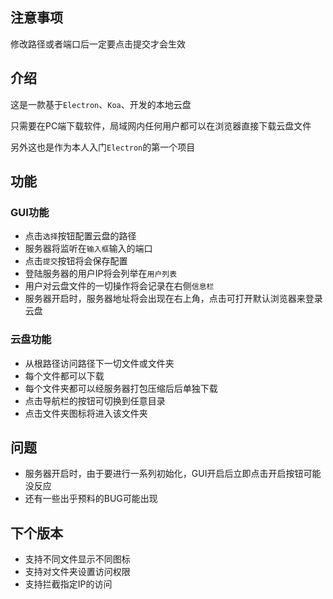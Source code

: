 ## 注意事项

修改路径或者端口后一定要点击提交才会生效


## 介绍

这是一款基于`Electron`、`Koa`、开发的本地云盘

只需要在PC端下载软件，局域网内任何用户都可以在浏览器直接下载云盘文件

另外这也是作为本人入门`Electron`的第一个项目





## 功能

### GUI功能

- 点击`选择`按钮配置云盘的路径
- 服务器将监听在`输入框`输入的端口
- 点击`提交`按钮将会保存配置
- 登陆服务器的用户IP将会列举在`用户列表`
- 用户对云盘文件的一切操作将会记录在右侧`信息栏`
- 服务器开启时，服务器地址将会出现在右上角，点击可打开默认浏览器来登录云盘



### 云盘功能

- 从根路径访问路径下一切文件或文件夹
- 每个文件都可以下载
- 每个文件夹都可以经服务器打包压缩后后单独下载
- 点击导航栏的按钮可切换到任意目录
- 点击文件夹图标将进入该文件夹





## 问题

- 服务器开启时，由于要进行一系列初始化，GUI开启后立即点击开启按钮可能没反应
- 还有一些出乎预料的BUG可能出现





## 下个版本

- 支持不同文件显示不同图标
- 支持对文件夹设置访问权限
- 支持拦截指定IP的访问
